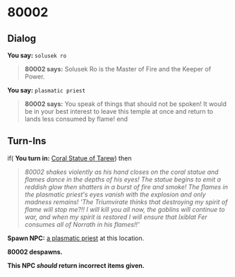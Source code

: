 # 80002
## Dialog

**You say:** `solusek ro`



>**80002 says:** Solusek Ro is the Master of Fire and the Keeper of Power.

**You say:** `plasmatic priest`



>**80002 says:** You speak of things that should not be spoken! It would be in your best interest to leave this temple at once and return to lands less consumed by flame!
end

## Turn-Ins


if( **You turn in:** [Coral Statue of Tarew](/item/28051)) then 


>*80002 shakes violently as his hand closes on the coral statue and flames dance in the depths of his eyes! The statue begins to emit a reddish glow then shatters in a burst of fire and smoke! The flames in the plasmatic priest's eyes vanish with the explosion and only madness remains! 'The Triumvirate thinks that destroying my spirit of flame will stop me?!! I will kill you all now, the goblins will continue to war, and when my spirit is restored I will ensure that Ixiblat Fer consumes all of Norrath in his flames!!'*


**Spawn NPC:**  [a plasmatic priest](/npc/80042) at this location.


**80002 despawns.**

**This NPC *should* return incorrect items given.**
